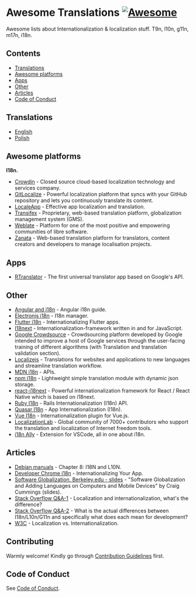 # Awesome Translations [![Awesome](https://awesome.re/badge-flat.svg)](https://awesome.re)

Awesome lists about Internationalization & localization stuff. T9n, l10n, g11n, m17n, i18n.

## Contents

* [Translations](#translations)
* [Awesome platforms](#awesome-platforms)
* [Apps](#apps)
* [Other](#other)
* [Articles](#articles)
* [Code of Conduct](#code-of-conduct)

## Translations

* [English](https://github.com/mbiesiad/awesome-translations)
* [Polish](https://github.com/mbiesiad/awesome-translations/tree/pl_PL)

## Awesome platforms

**I18n.**

* [Crowdin](https://crowdin.com/) - Closed source cloud-based localization technology and services company.
* [GitLocalize](https://gitlocalize.com/) - Powerful localization platform that syncs with your GitHub repository and lets you continuously translate its content.
* [LocaleApp](https://www.localeapp.com/) - Effective app localization and translation.
* [Transifex](https://www.transifex.com/) - Proprietary, web-based translation platform, globalization management system (GMS).
* [Weblate](https://weblate.org/) - Platform for one of the most positive and empowering communities of libre software.
* [Zanata](http://zanata.org/) - Web-based translation platform for translators, content creators and developers to manage localisation projects.

## Apps

* [RTranslator](https://github.com/niedev/RTranslator) - The first universal translator app based on Google's API.

## Other

* [Angular and i18n](https://angular.io/guide/i18n) - Angular i18n guide.
* [Electronjs i18n](https://www.electronjs.org/apps/i18n-manager) - I18n manager.
* [Flutter i18n](https://flutter.dev/docs/development/accessibility-and-localization/internationalization) - Internationalizing Flutter apps.
* [I18next](https://www.i18next.com/) - Internationalization-framework written in and for JavaScript.
* [Google Crowdsource](https://crowdsource.google.com/) - Crowdsourcing platform developed by Google intended to improve a host of Google services through the user-facing training of different algorithms (with Translation and translation validation section).
* [Localizejs](https://localizejs.com/) - Translations for websites and applications to new languages and streamline translation workflow.
* [MDN i18n](https://developer.mozilla.org/en-US/docs/Mozilla/Add-ons/WebExtensions/API/i18n) - APIs.
* [npm i18n](https://www.npmjs.com/package/i18n) - Lightweight simple translation module with dynamic json storage.
* [react-i18next](https://react.i18next.com/) - Powerful internationalization framework for React / React Native which is based on i18next.
* [Ruby I18n](https://guides.rubyonrails.org/i18n.html) - Rails Internationalization (I18n) API.
* [Quasar I18n](https://quasar.dev/options/app-internationalization) - App Internationalization (I18n).
* [Vue I18n](https://kazupon.github.io/vue-i18n/) - Internationalization plugin for Vue.js.
* [LocalizationLab](https://www.localizationlab.org/) - Global community of 7000+ contributors who support the translation and localization of Internet freedom tools.
* [i18n Ally](https://marketplace.visualstudio.com/items?itemName=antfu.i18n-ally) - Extension for VSCode, all in one about i18n.

## Articles

* [Debian manuals](https://www.debian.org/doc/manuals/debian-reference/ch08.en.html) - Chapter 8: I18N and L10N.
* [Developer Chrome i18n](https://developer.chrome.com/webstore/i18n) - Internationalizing Your App.
* [Software Globalization, Berkeley.edu - slides](https://lx.berkeley.edu/sites/default/files/berkeleylinguisticsdeptg11ncldr.pdf) - "Software Globalization and Adding Languages on Computers and Mobile Devices" by Craig Cummings (slides).
* [Stack Overflow Q&A-1](https://stackoverflow.com/questions/506743/localization-and-internationalization-whats-the-difference) - Localization and internationalization, what's the difference?
* [Stack Overflow Q&A-2](https://stackoverflow.com/questions/754520/what-is-the-actual-differences-between-i18n-l10n-g11n-and-specifically-what-does) - What is the actual differences between I18n/L10n/G11n and specifically what does each mean for development?
* [W3C](https://www.w3.org/International/questions/qa-i18n) - Localization vs. Internationalization.

## Contributing

Warmly welcome! Kindly go through [Contribution Guidelines](CONTRIBUTING.md) first.

## Code of Conduct

See [Code of Conduct](CODE-OF-CONDUCT.md).
